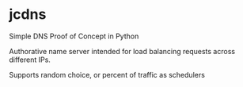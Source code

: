 # jcdns
Simple DNS Proof of Concept in Python

Authorative name server intended for load balancing requests across different IPs.

Supports random choice, or percent of traffic as schedulers

